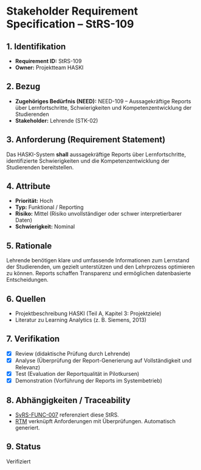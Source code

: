 # Stakeholder Requirement Specification – StRS-109

## 1. Identifikation
- **Requirement ID:** StRS-109
- **Owner:** Projektteam HASKI

## 2. Bezug
- **Zugehöriges Bedürfnis (NEED):** NEED-109 – Aussagekräftige Reports über Lernfortschritte, Schwierigkeiten und Kompetenzentwicklung der Studierenden
- **Stakeholder:** Lehrende (STK-02)

## 3. Anforderung (Requirement Statement)
Das HASKI-System **shall** aussagekräftige Reports über Lernfortschritte, identifizierte Schwierigkeiten und die Kompetenzentwicklung der Studierenden bereitstellen.

## 4. Attribute
- **Priorität:** Hoch
- **Typ:** Funktional / Reporting
- **Risiko:** Mittel (Risiko unvollständiger oder schwer interpretierbarer Daten)
- **Schwierigkeit:** Nominal

## 5. Rationale
Lehrende benötigen klare und umfassende Informationen zum Lernstand der Studierenden, um gezielt unterstützen und den Lehrprozess optimieren zu können. Reports schaffen Transparenz und ermöglichen datenbasierte Entscheidungen.

## 6. Quellen
- Projektbeschreibung HASKI (Teil A, Kapitel 3: Projektziele)
- Literatur zu Learning Analytics (z. B. Siemens, 2013)

## 7. Verifikation
- [x] Review (didaktische Prüfung durch Lehrende)
- [x] Analyse (Überprüfung der Report-Generierung auf Vollständigkeit und Relevanz)
- [x] Test (Evaluation der Reportqualität in Pilotkursen)
- [x] Demonstration (Vorführung der Reports im Systembetrieb)

## 8. Abhängigkeiten / Traceability
- [SyRS-FUNC-007](../../system-requirements/SyRS-FUNC-007.md) referenziert diese StRS.
- [RTM](../../rtm/RTM.md) verknüpft Anforderungen mit Überprüfungen. Automatisch generiert.

## 9. Status
Verifiziert